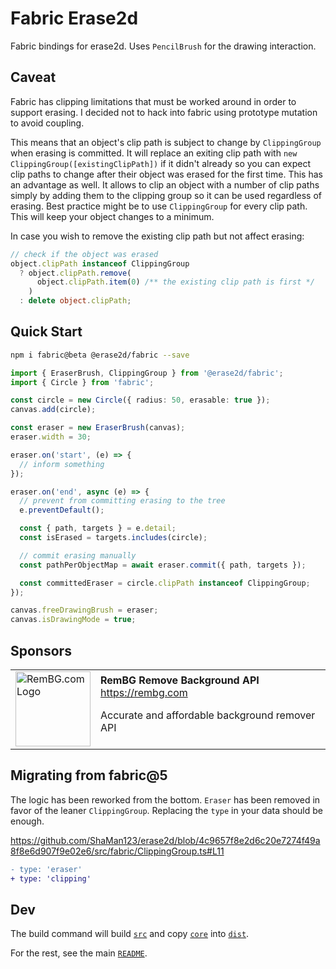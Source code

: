 # Fabric Erase2d

Fabric bindings for erase2d.
Uses `PencilBrush` for the drawing interaction.

## Caveat

Fabric has clipping limitations that must be worked around in order to support erasing.
I decided not to hack into fabric using prototype mutation to avoid coupling.

This means that an object's clip path is subject to change by `ClippingGroup` when erasing is committed.
It will replace an exiting clip path with `new ClippingGroup([existingClipPath])` if it didn't already so you can expect clip paths to change after their object was erased for the first time.
This has an advantage as well. It allows to clip an object with a number of clip paths simply by adding them to the clipping group so it can be used regardless of erasing.
Best practice might be to use `ClippingGroup` for every clip path. This will keep your object changes to a minimum.

In case you wish to remove the existing clip path but not affect erasing:

```typescript
// check if the object was erased
object.clipPath instanceof ClippingGroup
  ? object.clipPath.remove(
      object.clipPath.item(0) /** the existing clip path is first */
    )
  : delete object.clipPath;
```

## Quick Start

```bash
npm i fabric@beta @erase2d/fabric --save
```

```typescript
import { EraserBrush, ClippingGroup } from '@erase2d/fabric';
import { Circle } from 'fabric';

const circle = new Circle({ radius: 50, erasable: true });
canvas.add(circle);

const eraser = new EraserBrush(canvas);
eraser.width = 30;

eraser.on('start', (e) => {
  // inform something
});

eraser.on('end', async (e) => {
  // prevent from committing erasing to the tree
  e.preventDefault();

  const { path, targets } = e.detail;
  const isErased = targets.includes(circle);

  // commit erasing manually
  const pathPerObjectMap = await eraser.commit({ path, targets });

  const committedEraser = circle.clipPath instanceof ClippingGroup;
});

canvas.freeDrawingBrush = eraser;
canvas.isDrawingMode = true;
```

## Sponsors

<table>
  <tr>
    <td>
      <a
        href="https://rembg.com/?utm_source=erase2d&utm_medium=github_readme&utm_campaign=sponsorship"
      >
        <img
          width="120px"
          height="120px"
          alt="RemBG.com Logo"
          src="https://github.com/user-attachments/assets/25433a27-5758-4c02-8375-649acde37556"
        />
      </a>
    </td>
    <td>
      <b>RemBG Remove Background API</b>
      <br />
      <a
        href="https://rembg.com/?utm_source=erase2d&utm_medium=github_readme&utm_campaign=sponsorship"
        >https://rembg.com</a
      >
      <br />
      <p width="200px">
        Accurate and affordable background remover API
        <br />
      </p>
    </td>
  </tr>
</table>

## Migrating from fabric@5

The logic has been reworked from the bottom.
`Eraser` has been removed in favor of the leaner `ClippingGroup`.
Replacing the `type` in your data should be enough.

https://github.com/ShaMan123/erase2d/blob/4c9657f8e2d6c20e7274f49a8f8e6d907f9e02e6/src/fabric/ClippingGroup.ts#L11

```diff
- type: 'eraser'
+ type: 'clipping'
```

## Dev

The build command will build [`src`](./src) and copy [`core`](../core/dist) into [`dist`](./dist).

For the rest, see the main [`README`](../../README.md).
